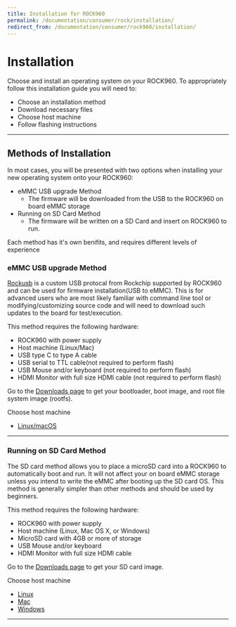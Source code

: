 ```yaml
---
title: Installation for ROCK960
permalink: /documentation/consumer/rock/installation/
redirect_from: /documentation/consumer/rock960/installation/
---
```

# Installation

Choose and install an operating system on your ROCK960. To appropriately follow this installation guide you will need to:

- Choose an installation method
- Download necessary files
- Choose host machine
- Follow flashing instructions

***

## Methods of Installation

In most cases, you will be presented with two options when installing your new operating system onto your ROCK960:

- eMMC USB upgrade Method
    - The firmware will be downloaded from the USB to the ROCK960 on board eMMC storage
- Running on SD Card Method
    - The firmware will be written on a SD Card and insert on ROCK960 to run.

Each method has it's own benifits, and requires different levels of experience

### eMMC USB upgrade Method

[Rockusb](http://opensource.rock-chips.com/wiki_Rockusb) is a custom USB protocal from Rockchip supported by ROCK960 and can be used for firmware installation(USB to eMMC). This is for advanced users who are most likely familiar with command line tool or modifying/customizing source code and will need to download such updates to the board for test/execution.

This method requires the following hardware:

- ROCK960 with power supply
- Host machine (Linux/Mac)
- USB type C to type A cable
- USB serial to TTL cable(not required to perform flash)
- USB Mouse and/or keyboard (not required to perform flash)
- HDMI Monitor with full size HDMI cable (not required to perform flash)

Go to the [Downloads page](../downloads/) to get your bootloader, boot image, and root file system image (rootfs).

Choose host machine

- [Linux/macOS](linux-mac-rkdeveloptool.md)

***

### Running on SD Card Method

The SD card method allows you to place a microSD card into a ROCK960 to automatically boot and run. It will not affect your on board eMMC storage unless you intend to write the eMMC after booting up the SD card OS. This method is generally simpler than other methods and should be used by beginners.

This method requires the following hardware:

- ROCK960 with power supply
- Host machine (Linux, Mac OS X, or Windows)
- MicroSD card with 4GB or more of storage
- USB Mouse and/or keyboard
- HDMI Monitor with full size HDMI cable

Go to the [Downloads page](../downloads/) to get your SD card image.

Choose host machine

- [Linux](linux-sd.md)
- [Mac](mac-sd.md)
- [Windows](windows-sd.md)

***

